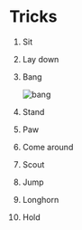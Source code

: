 # Tricks
1. Sit
2. Lay down
3. Bang

   ![bang](bang.gif)
4. Stand
5. Paw
6. Come around
7. Scout
8. Jump
9. Longhorn
10. Hold
